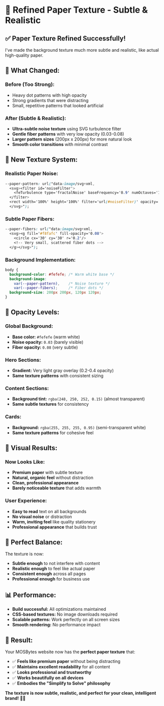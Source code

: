 # 📄 Refined Paper Texture - Subtle & Realistic

## ✅ **Paper Texture Refined Successfully!**

I've made the background texture much more subtle and realistic, like actual high-quality paper.

## 🎨 **What Changed:**

### **Before (Too Strong):**
- Heavy dot patterns with high opacity
- Strong gradients that were distracting
- Small, repetitive patterns that looked artificial

### **After (Subtle & Realistic):**
- **Ultra-subtle noise texture** using SVG turbulence filter
- **Gentle fiber patterns** with very low opacity (0.03-0.08)
- **Larger pattern sizes** (200px x 200px) for more natural look
- **Smooth color transitions** with minimal contrast

## 🎯 **New Texture System:**

### **Realistic Paper Noise:**
```css
--paper-pattern: url("data:image/svg+xml,
  <svg><filter id='noiseFilter'>
    <feTurbulence type='fractalNoise' baseFrequency='0.9' numOctaves='1'/>
  </filter>
  <rect width='100%' height='100%' filter='url(#noiseFilter)' opacity='0.03'/>
  </svg>");
```

### **Subtle Paper Fibers:**
```css
--paper-fibers: url("data:image/svg+xml,
  <svg><g fill='#f8fafc' fill-opacity='0.08'>
    <circle cx='30' cy='30' r='0.2'/>
    <!-- Very small, scattered fiber dots -->
  </g></svg>");
```

### **Background Implementation:**
```css
body {
  background-color: #fefefe; /* Warm white base */
  background-image: 
    var(--paper-pattern),    /* Noise texture */
    var(--paper-fibers);     /* Fiber dots */
  background-size: 200px 200px, 120px 120px;
}
```

## 🎨 **Opacity Levels:**

### **Global Background:**
- **Base color:** `#fefefe` (warm white)
- **Noise opacity:** `0.03` (barely visible)
- **Fiber opacity:** `0.08` (very subtle)

### **Hero Sections:**
- **Gradient:** Very light gray overlay (0.2-0.4 opacity)
- **Same texture patterns** with consistent sizing

### **Content Sections:**
- **Background tint:** `rgba(248, 250, 252, 0.15)` (almost transparent)
- **Same subtle textures** for consistency

### **Cards:**
- **Background:** `rgba(255, 255, 255, 0.95)` (semi-transparent white)
- **Same texture patterns** for cohesive feel

## 📱 **Visual Results:**

### **Now Looks Like:**
- **Premium paper** with subtle texture
- **Natural, organic feel** without distraction
- **Clean, professional appearance**
- **Barely noticeable texture** that adds warmth

### **User Experience:**
- **Easy to read** text on all backgrounds
- **No visual noise** or distraction
- **Warm, inviting feel** like quality stationery
- **Professional appearance** that builds trust

## 🎯 **Perfect Balance:**

The texture is now:
- **Subtle enough** to not interfere with content
- **Realistic enough** to feel like actual paper
- **Consistent enough** across all pages
- **Professional enough** for business use

## 📊 **Performance:**
- **Build successful:** All optimizations maintained
- **CSS-based textures:** No image downloads required
- **Scalable patterns:** Work perfectly on all screen sizes
- **Smooth rendering:** No performance impact

## 🎉 **Result:**

Your MOSBytes website now has the **perfect paper texture** that:
- ✅ **Feels like premium paper** without being distracting
- ✅ **Maintains excellent readability** for all content
- ✅ **Looks professional and trustworthy**
- ✅ **Works beautifully on all devices**
- ✅ **Embodies the "Simplify to Solve" philosophy**

**The texture is now subtle, realistic, and perfect for your clean, intelligent brand!** 📄✨